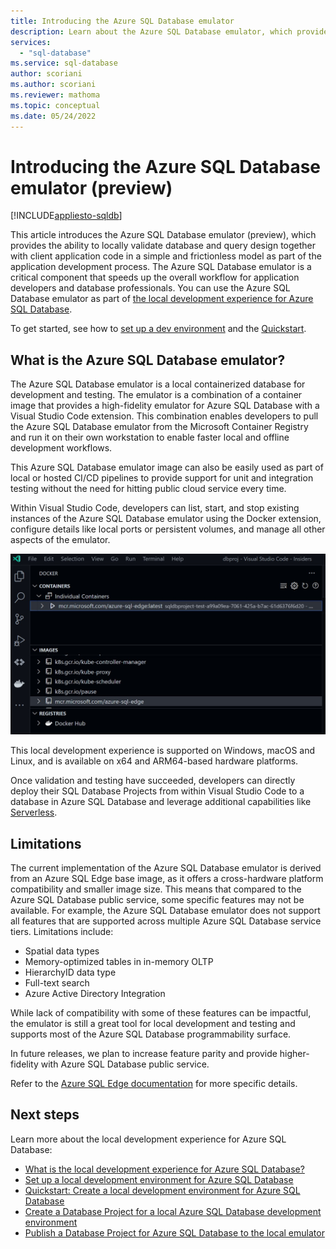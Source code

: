 ```yaml
---
title: Introducing the Azure SQL Database emulator
description: Learn about the Azure SQL Database emulator, which provides a local containerized database for development and testing.
services:
  - "sql-database"
ms.service: sql-database
author: scoriani
ms.author: scoriani
ms.reviewer: mathoma
ms.topic: conceptual
ms.date: 05/24/2022
---
```


# Introducing the Azure SQL Database emulator (preview)
[!INCLUDE[appliesto-sqldb](../includes/appliesto-sqldb.md)]

This article introduces the Azure SQL Database emulator (preview), which provides the ability to locally validate database and query design together with client application code in a simple and frictionless model as part of the application development process. The Azure SQL Database emulator is a critical component that speeds up the overall workflow for application developers and database professionals. You can use the Azure SQL Database emulator as part of [the local development experience for Azure SQL Database](local-dev-experience-overview.md).

To get started, see how to [set up a dev environment](local-dev-experience-set-up-dev-environment.md) and the [Quickstart](local-dev-experience-quickstart.md). 

## What is the Azure SQL Database emulator?

The Azure SQL Database emulator is a local containerized database for development and testing. The emulator is a combination of a container image that provides a high-fidelity emulator for Azure SQL Database with a Visual Studio Code extension. This combination enables  developers to pull the Azure SQL Database emulator from the Microsoft Container Registry and run it on their own workstation to enable faster local and offline development workflows.

This Azure SQL Database emulator image can also be easily used as part of local or hosted CI/CD pipelines to provide support for unit and integration testing without the need for hitting public cloud service every time.

Within Visual Studio Code, developers can list, start, and stop existing instances of the Azure SQL Database emulator using the Docker extension, configure details like local ports or persistent volumes, and manage all other aspects of the emulator.

![Screenshot of using the Docker extension to explore the Azure SQL Database emulator.](./media/local-dev-experience-azure-sql-database-emulator/dockerexplorer.jpg)

This local development experience is supported on Windows, macOS and Linux, and is available on x64 and ARM64-based hardware platforms.

Once validation and testing have succeeded, developers can directly deploy their SQL Database Projects from within Visual Studio Code to a database in Azure SQL Database and leverage additional capabilities like [Serverless](serverless-tier-overview.md).

## Limitations

The current implementation of the Azure SQL Database emulator is derived from an Azure SQL Edge base image, as it offers a cross-hardware platform compatibility and smaller image size. This means that compared to the Azure SQL Database public service, some specific features may not be available. For example, the Azure SQL Database emulator does not support all features that are supported across multiple Azure SQL Database service tiers. Limitations include:

* Spatial data types
* Memory-optimized tables in in-memory OLTP
* HierarchyID data type
* Full-text search
* Azure Active Directory Integration

While lack of compatibility with some of these features can be impactful, the emulator is still a great tool for local development and testing and supports most of the Azure SQL Database programmability surface.

In future releases, we plan to increase feature parity and provide higher-fidelity with Azure SQL Database public service.

Refer to the [Azure SQL Edge documentation](/azure/azure-sql-edge/features) for more specific details.

## Next steps

Learn more about the local development experience for Azure SQL Database:

- [What is the local development experience for Azure SQL Database?](local-dev-experience-overview.md)
- [Set up a local development environment for Azure SQL Database](local-dev-experience-set-up-dev-environment.md)
- [Quickstart: Create a local development environment for Azure SQL Database](local-dev-experience-quickstart.md)
- [Create a Database Project for a local Azure SQL Database development environment](local-dev-experience-create-database-project.md)
- [Publish a Database Project for Azure SQL Database to the local emulator](local-dev-experience-publish-emulator.md)
